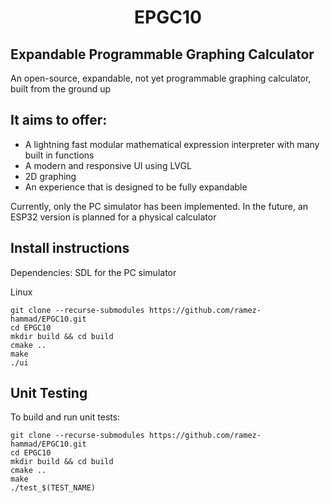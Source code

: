 <h1 align="center">EPGC10</h1>

## Expandable Programmable Graphing Calculator
An open-source, expandable, not yet programmable graphing calculator, built from the ground up

## It aims to offer:
- A lightning fast modular mathematical expression interpreter with many built in
  functions 
- A modern and responsive UI using LVGL
- 2D graphing
- An experience that is designed to be fully expandable

Currently, only the PC simulator has been implemented. In the future, an ESP32 version is planned for a physical calculator

## Install instructions
Dependencies: SDL for the PC simulator

Linux

```
git clone --recurse-submodules https://github.com/ramez-hammad/EPGC10.git
cd EPGC10
mkdir build && cd build
cmake ..
make
./ui
```

## Unit Testing

To build and run unit tests:

```
git clone --recurse-submodules https://github.com/ramez-hammad/EPGC10.git
cd EPGC10
mkdir build && cd build
cmake ..
make
./test_$(TEST_NAME)
```
